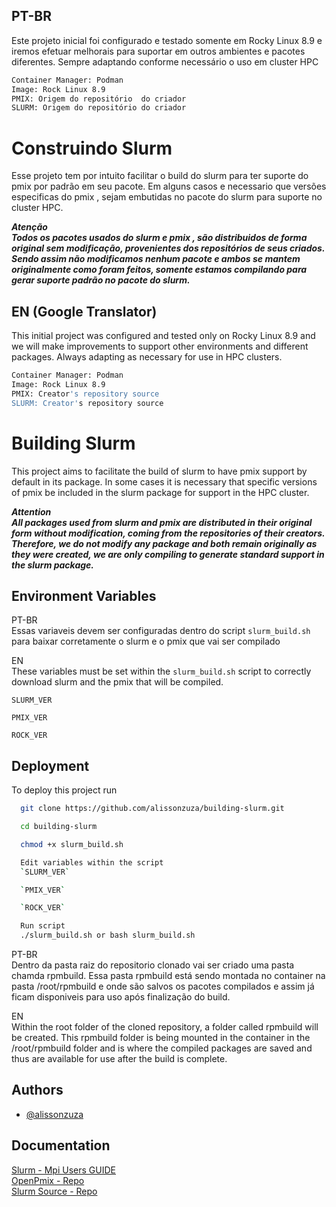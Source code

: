 
## PT-BR  
Este projeto inicial foi configurado e testado somente em Rocky Linux 8.9 e iremos efetuar melhorais para suportar em outros ambientes e  pacotes diferentes.
Sempre adaptando conforme necessário o uso em cluster HPC

```bash
Container Manager: Podman
Image: Rock Linux 8.9
PMIX: Origem do repositório  do criador
SLURM: Origem do repositório do criador 
```


# Construindo Slurm
Esse projeto tem por intuito facilitar o build do slurm para ter suporte do pmix por padrão em seu pacote.
Em alguns casos e necessario que versões especificas do pmix , sejam embutidas no pacote do slurm para suporte no cluster HPC.

***Atenção***  
***Todos os pacotes usados do slurm e pmix , são distribuidos de forma original sem modificação, provenientes dos repositórios de seus criados.
Sendo assim não modificamos nenhum pacote e ambos se mantem originalmente como foram feitos, somente estamos compilando para gerar suporte padrão no pacote do slurm.***  

## EN (Google Translator)
This initial project was configured and tested only on Rocky Linux 8.9 and we will make improvements to support other environments and different packages.
Always adapting as necessary for use in HPC clusters.

```bash
Container Manager: Podman
Image: Rock Linux 8.9
PMIX: Creator's repository source
SLURM: Creator's repository source
```

# Building Slurm

This project aims to facilitate the build of slurm to have pmix support by default in its package.
In some cases it is necessary that specific versions of pmix be included in the slurm package for support in the HPC cluster.

***Attention***  
***All packages used from slurm and pmix are distributed in their original form without modification, coming from the repositories of their creators.
Therefore, we do not modify any package and both remain originally as they were created, we are only compiling to generate standard support in the slurm package.***



## Environment Variables

PT-BR  
Essas variaveis devem ser configuradas dentro do script `slurm_build.sh` para baixar corretamente o slurm e o pmix que vai ser compilado

EN  
These variables must be set within the `slurm_build.sh` script to correctly download slurm and the pmix that will be compiled.

`SLURM_VER`

`PMIX_VER`

`ROCK_VER`



## Deployment

To deploy this project run


```bash
  git clone https://github.com/alissonzuza/building-slurm.git   

  cd building-slurm

  chmod +x slurm_build.sh

  Edit variables within the script
  `SLURM_VER`

  `PMIX_VER`

  `ROCK_VER`

  Run script
  ./slurm_build.sh or bash slurm_build.sh


```


PT-BR  
Dentro da pasta raiz do repositorio clonado vai ser criado uma pasta chamda rpmbuild.
Essa pasta rpmbuild está sendo montada no container na pasta /root/rpmbuild e onde são salvos os pacotes compilados e assim já ficam disponiveis  para uso após finalização do build.

EN  
Within the root folder of the cloned repository, a folder called rpmbuild will be created.
This rpmbuild folder is being mounted in the container in the /root/rpmbuild folder and is where the compiled packages are saved and thus are available for use after the build is complete.
## Authors

- [@alissonzuza](https://github.com/alissonzuza)


## Documentation

[Slurm - Mpi Users GUIDE](https://slurm.schedmd.com/mpi_guide.html#pmix)  
[OpenPmix - Repo](https://github.com/openpmix/openpmix/releases)  
[Slurm Source - Repo](https://download.schedmd.com/slurm/)  
